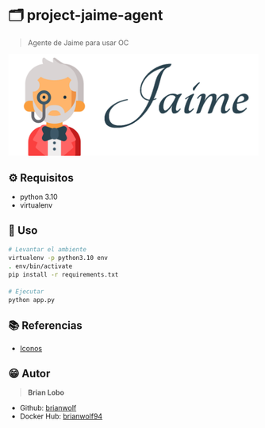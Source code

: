 # :card_index_dividers: project-jaime-agent

> Agente de Jaime para usar OC

![alt](img/logo.png)

## :gear: Requisitos

* python 3.10
* virtualenv

## :tada: Uso

```bash
# Levantar el ambiente
virtualenv -p python3.10 env
. env/bin/activate
pip install -r requirements.txt

# Ejecutar
python app.py
```

## :books: Referencias

* [Iconos](https://github.com/ikatyang/emoji-cheat-sheet/blob/master/README.md)

## :grin: Autor

> **Brian Lobo**

* Github: [brianwolf](https://github.com/brianwolf)
* Docker Hub:  [brianwolf94](https://hub.docker.com/u/brianwolf94)
